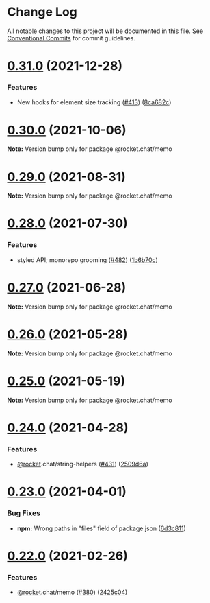 # Change Log

All notable changes to this project will be documented in this file.
See [Conventional Commits](https://conventionalcommits.org) for commit guidelines.

# [0.31.0](https://github.com/RocketChat/Rocket.Chat.Fuselage/compare/v0.30.1...v0.31.0) (2021-12-28)

### Features

- New hooks for element size tracking ([#413](https://github.com/RocketChat/Rocket.Chat.Fuselage/issues/413)) ([8ca682c](https://github.com/RocketChat/Rocket.Chat.Fuselage/commit/8ca682c636d2e4813f7d346cb881513382be63cf))

# [0.30.0](https://github.com/RocketChat/Rocket.Chat.Fuselage/compare/v0.29.0...v0.30.0) (2021-10-06)

**Note:** Version bump only for package @rocket.chat/memo

# [0.29.0](https://github.com/RocketChat/Rocket.Chat.Fuselage/compare/v0.28.0...v0.29.0) (2021-08-31)

**Note:** Version bump only for package @rocket.chat/memo

# [0.28.0](https://github.com/RocketChat/Rocket.Chat.Fuselage/compare/v0.27.0...v0.28.0) (2021-07-30)

### Features

- styled API; monorepo grooming ([#482](https://github.com/RocketChat/Rocket.Chat.Fuselage/issues/482)) ([1b6b70c](https://github.com/RocketChat/Rocket.Chat.Fuselage/commit/1b6b70cf67ec16927b1566adc2350295a8927223))

# [0.27.0](https://github.com/RocketChat/Rocket.Chat.Fuselage/compare/v0.26.0...v0.27.0) (2021-06-28)

**Note:** Version bump only for package @rocket.chat/memo

# [0.26.0](https://github.com/RocketChat/Rocket.Chat.Fuselage/compare/v0.25.0...v0.26.0) (2021-05-28)

**Note:** Version bump only for package @rocket.chat/memo

# [0.25.0](https://github.com/RocketChat/Rocket.Chat.Fuselage/compare/v0.24.0...v0.25.0) (2021-05-19)

**Note:** Version bump only for package @rocket.chat/memo

# [0.24.0](https://github.com/RocketChat/Rocket.Chat.Fuselage/compare/v0.23.0...v0.24.0) (2021-04-28)

### Features

- [@rocket](https://github.com/rocket).chat/string-helpers ([#431](https://github.com/RocketChat/Rocket.Chat.Fuselage/issues/431)) ([2509d6a](https://github.com/RocketChat/Rocket.Chat.Fuselage/commit/2509d6acdbe5ec8b216e8d4430373797c5f5dfe2))

# [0.23.0](https://github.com/RocketChat/Rocket.Chat.Fuselage/compare/v0.22.0...v0.23.0) (2021-04-01)

### Bug Fixes

- **npm:** Wrong paths in "files" field of package.json ([6d3c811](https://github.com/RocketChat/Rocket.Chat.Fuselage/commit/6d3c811f6fd747de7f47aff145902d88476272ee))

# [0.22.0](https://github.com/RocketChat/Rocket.Chat.Fuselage/compare/v0.21.0...v0.22.0) (2021-02-26)

### Features

- [@rocket](https://github.com/rocket).chat/memo ([#380](https://github.com/RocketChat/Rocket.Chat.Fuselage/issues/380)) ([2425c04](https://github.com/RocketChat/Rocket.Chat.Fuselage/commit/2425c045743ba1a4a5443a1d341e615363930ef6))
